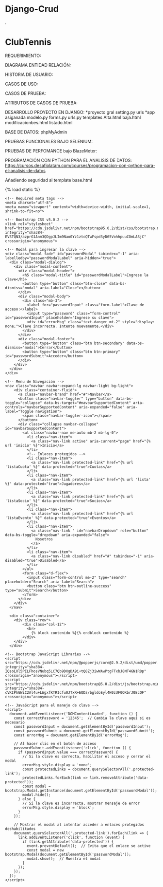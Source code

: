 # Django-Crud
.
# ClubTennis
REQUERIMIENTO:



DIAGRAMA ENTIDAD RELACIÓN:


HISTORIA DE USUARIO:


CASOS DE USO:


CASOS DE PRUEBA:


ATRIBUTOS DE CASOS DE PRUEBA:


DESARROLLO PROYECTO EN DJANGO:
*proyecto gral
setting.py
urls
*app asiganada
modelo.py
forms.py
urls.py
templates
Alta.html
baja.html
modificacionbes.html
listado.html


BASE DE DATOS:
phpMyAdmin


PRUEBAS FUNCIONALES BAJO SELENIUM:

PRUEBAS DE PERFOMANCE bajo BlazeMeter:


PROGRAMACIÓN CON PYTHON PARA EL ANALISIS DE DATOS: https://cursos.desafiolatam.com/courses/programacion-con-python-para-el-analisis-de-datos



Añadiendo seguridad al template base.html




{% load static %}
<!Doctype html>
<html lang="en">
  <head>
    <title>{% block titulo %}{% endblock titulo %}</title>
    
    <!-- Required meta tags -->
    <meta charset="utf-8">
    <meta name="viewport" content="width=device-width, initial-scale=1, shrink-to-fit=no">

    <!-- Bootstrap CSS v5.0.2 -->
    <link rel="stylesheet" href="https://cdn.jsdelivr.net/npm/bootstrap@5.0.2/dist/css/bootstrap.min.css"  integrity="sha384-EVSTQN3/azprG1Anm3QDgpJLIm9Nao0Yz1ztcQTwFspd3yD65VohhpuuCOmLASjC" crossorigin="anonymous">

  </head>
  <body class="bg-success p-2 text-white">
    
    <!-- Modal para ingresar la clave -->
    <div class="modal fade" id="passwordModal" tabindex="-1" aria-labelledby="passwordModalLabel" aria-hidden="true">
      <div class="modal-dialog">
        <div class="modal-content">
          <div class="modal-header">
            <h5 class="modal-title" id="passwordModalLabel">Ingrese la clave</h5>
            <button type="button" class="btn-close" data-bs-dismiss="modal" aria-label="Close"></button>
          </div>
          <div class="modal-body">
            <div class="mb-3">
              <label for="passwordInput" class="form-label">Clave de acceso:</label>
              <input type="password" class="form-control" id="passwordInput" placeholder="Ingrese su clave">
              <div id="errorMsg" class="text-danger mt-2" style="display: none;">Clave incorrecta. Intente nuevamente.</div>
            </div>
          </div>
          <div class="modal-footer">
            <button type="button" class="btn btn-secondary" data-bs-dismiss="modal">Cerrar</button>
            <button type="button" class="btn btn-primary" id="passwordSubmit">Acceder</button>
          </div>
        </div>
      </div>
    </div>

    <!-- Menu de Navegación -->
    <nav class="navbar navbar-expand-lg navbar-light bg-light">
        <div class="container-fluid">
          <a class="navbar-brand" href="#">Navbar</a>
          <button class="navbar-toggler" type="button" data-bs-toggle="collapse" data-bs-target="#navbarSupportedContent" aria-controls="navbarSupportedContent" aria-expanded="false" aria-label="Toggle navigation">
            <span class="navbar-toggler-icon"></span>
          </button>
          <div class="collapse navbar-collapse" id="navbarSupportedContent">
            <ul class="navbar-nav me-auto mb-2 mb-lg-0">
              <li class="nav-item">
                <a class="nav-link active" aria-current="page" href="{% url 'inicio' %}">Inicio</a>
              </li>
              <!-- Enlaces protegidos -->
              <li class="nav-item">
                <a class="nav-link protected-link" href="{% url 'listaCuota' %}" data-protected="true">Cuotas</a>
              </li>
              <li class="nav-item">
                <a class="nav-link protected-link" href="{% url 'lista' %}" data-protected="true">Jugadores</a>
              </li>
              <li class="nav-item">
                <a class="nav-link protected-link" href="{% url 'listaSocio' %}" data-protected="true">Socios</a>
              </li>
              <li class="nav-item">
                <a class="nav-link protected-link" href="{% url 'listaEvento' %}" data-protected="true">Eventos</a>
              </li>
              <li class="nav-item">
                <a class="nav-link " id="navbarDropdown" role="button" data-bs-toggle="dropdown" aria-expanded="false">
                  Nosotros
                </a>
              </li>
              <li class="nav-item">
                <a class="nav-link disabled" href="#" tabindex="-1" aria-disabled="true">Disabled</a>
              </li>
            </ul>
            <form class="d-flex">
              <input class="form-control me-2" type="search" placeholder="Search" aria-label="Search">
              <button class="btn btn-outline-success" type="submit">Search</button>
            </form>
          </div>
        </div>
      </nav>

      <div class="container">
        <div class="row">
            <div class="col-12">
              <br>
                {% block contenido %}{% endblock contenido %}
            </div>
        </div>
      </div>

    <!-- Bootstrap JavaScript Libraries -->
    <script src="https://cdn.jsdelivr.net/npm/@popperjs/core@2.9.2/dist/umd/popper.min.js" integrity="sha384-IQsoLXl5PILFhosVNubq5LC7Qb9DXgDA9i+tQ8Zj3iwWAwPtgFTxbJ8NT4GN1R8p" crossorigin="anonymous"></script>
    <script src="https://cdn.jsdelivr.net/npm/bootstrap@5.0.2/dist/js/bootstrap.min.js" integrity="sha384-cVKIPhGWiC2Al4u+LWgxfKTRIcfu0JTxR+EQDz/bgldoEyl4H0zUF0QKbrJ0EcQF" crossorigin="anonymous"></script>

    <!-- JavaScript para el manejo de clave -->
    <script>
      document.addEventListener('DOMContentLoaded', function () {
        const correctPassword = '12345';  // Cambia la clave aquí si es necesario
        const passwordInput = document.getElementById('passwordInput');
        const passwordSubmit = document.getElementById('passwordSubmit');
        const errorMsg = document.getElementById('errorMsg');
        
        // Al hacer clic en el botón de acceso
        passwordSubmit.addEventListener('click', function () {
          if (passwordInput.value === correctPassword) {
            // Si la clave es correcta, habilitar el acceso y cerrar el modal
            errorMsg.style.display = 'none';
            const protectedLinks = document.querySelectorAll('.protected-link');
            protectedLinks.forEach(link => link.removeAttribute('data-protected'));
            const modal = bootstrap.Modal.getInstance(document.getElementById('passwordModal'));
            modal.hide();
          } else {
            // Si la clave es incorrecta, mostrar mensaje de error
            errorMsg.style.display = 'block';
          }
        });

        // Mostrar el modal al intentar acceder a enlaces protegidos deshabilitados
        document.querySelectorAll('.protected-link').forEach(link => {
          link.addEventListener('click', function (event) {
            if (link.getAttribute('data-protected')) {
              event.preventDefault();  // Evita que el enlace se active
              const modal = new bootstrap.Modal(document.getElementById('passwordModal'));
              modal.show();  // Muestra el modal
            }
          });
        });
      });
    </script>
  </body>
</html>
